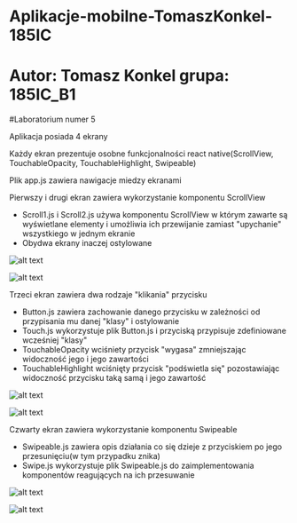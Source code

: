 # Aplikacje-mobilne-TomaszKonkel-185IC
# Autor: Tomasz Konkel grupa: 185IC_B1


#Laboratorium numer 5

Aplikacja posiada 4 ekrany

Każdy ekran prezentuje osobne funkcjonalności react native(ScrollView, TouchableOpacity, TouchableHighlight, Swipeable)

Plik app.js zawiera nawigacje miedzy ekranami 

Pierwszy i drugi ekran zawiera wykorzystanie komponentu ScrollView 
  - Scroll1.js i Scroll2.js używa komponentu ScrollView w którym zawarte są wyświetlane elementy i umożliwia ich przewijanie zamiast "upychanie" wszystkiego w jednym ekranie
  - Obydwa ekrany inaczej ostylowane 

![alt text](https://github.com/TomaszKonkel/aplikacje-mobilne-TomaszKonkel-185IC_A1/blob/master/Lab5/2.jpg)
 
 
![alt text](https://github.com/TomaszKonkel/aplikacje-mobilne-TomaszKonkel-185IC_A1/blob/master/Lab5/1.jpg)

Trzeci ekran zawiera dwa rodzaje "klikania" przycisku 
  - Button.js zawiera zachowanie danego przycisku w zależności od przypisania mu danej "klasy" i ostylowanie
  - Touch.js wykorzystuje plik Button.js i przyciską przypisuje zdefiniowane wcześniej "klasy"
  - TouchableOpacity wciśniety przycisk "wygasa" zmniejszając widoczność jego i jego zawartości
  - TouchableHighlight wciśnięty przycisk "podświetla się" pozostawiając widoczność przycisku taką samą i jego zawartość



![alt text](https://github.com/TomaszKonkel/aplikacje-mobilne-TomaszKonkel-185IC_B1/blob/master/Lab5/3.jpg)

![alt text](https://github.com/TomaszKonkel/aplikacje-mobilne-TomaszKonkel-185IC_B1/blob/master/Lab5/4.jpg)

Czwarty ekran zawiera wykorzystanie komponentu Swipeable 
  - Swipeable.js zawiera opis działania co się dzieje z przyciskiem po jego przesunięciu(w tym przypadku znika)
  - Swipe.js wykorzystuje plik Swipeable.js do zaimplementowania komponentów reagujących na ich przesuwanie 

![alt text](https://github.com/TomaszKonkel/aplikacje-mobilne-TomaszKonkel-185IC_B1/blob/master/Lab5/5.jpg)

![alt text](https://github.com/TomaszKonkel/aplikacje-mobilne-TomaszKonkel-185IC_B1/blob/master/Lab5/6.jpg)
